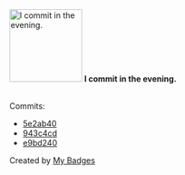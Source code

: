 <img src="https://my-badges.github.io/my-badges/evening-commits.png" alt="I commit in the evening." title="I commit in the evening." width="128">
<strong>I commit in the evening.</strong>
<br><br>

Commits:

- <a href="https://github.com/romainkoenig/settings/commit/5e2ab40d818544df8a956976d2d981b65c23a6a7">5e2ab40</a>
- <a href="https://github.com/romainkoenig/Laboratoire/commit/943c4cde63a98ccb695796353a4518de2fa20ae9">943c4cd</a>
- <a href="https://github.com/romainkoenig/auth0-vue2/commit/e9bd240ed8f6fc0d2679a392e5c4e8e7fab048ae">e9bd240</a>


Created by <a href="https://github.com/my-badges/my-badges">My Badges</a>